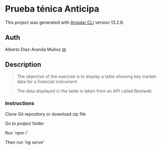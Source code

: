 # Prueba ténica Anticipa
This project was generated with [Angular CLI](https://github.com/angular/angular-cli) version 13.2.6.
## Auth
Alberto Díaz-Aranda Muñoz [@](mailto:alberto@diazaranda.com)

## Description
> The objective of the exercise is to display a table showing key market data for a financial instrument.

> The data displayed in the table is taken from an API called Restweb

### Instructions
Clone Git repository or download zip file

Go to project folder

Run _'npm i'_

Then run _'ng serve'_
